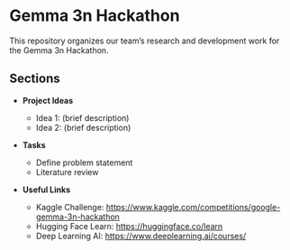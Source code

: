# Gemma 3n Hackathon
This repository organizes our team’s research and development work for the Gemma 3n Hackathon.

## Sections

- **Project Ideas**  
  - Idea 1: (brief description)  
  - Idea 2: (brief description)

- **Tasks**  
  - Define problem statement  
  - Literature review  

- **Useful Links**  
  - Kaggle Challenge: https://www.kaggle.com/competitions/google-gemma-3n-hackathon  
  - Hugging Face Learn: https://huggingface.co/learn
  - Deep Learning AI: https://www.deeplearning.ai/courses/